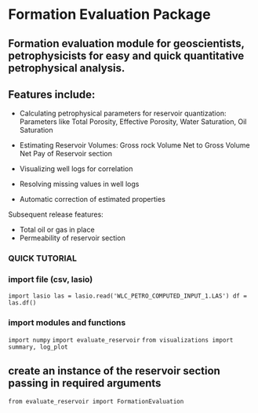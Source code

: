 # Formation Evaluation Package

## Formation evaluation module for geoscientists, petrophysicists for easy and quick quantitative petrophysical analysis.

## Features include:

-   Calculating petrophysical parameters for reservoir quantization:
        Parameters like Total Porosity, Effective Porosity, Water Saturation, Oil Saturation

-   Estimating Reservoir Volumes:
                Gross rock Volume
                Net to Gross Volume
                Net Pay of Reservoir section

-   Visualizing well logs for correlation

-   Resolving missing values in well logs

-   Automatic correction of estimated properties

Subsequent release features:

-   Total oil or gas in place
-   Permeability of reservoir section

### QUICK TUTORIAL

### import file (csv, lasio)
`import lasio
las = lasio.read('WLC_PETRO_COMPUTED_INPUT_1.LAS')
df = las.df()
`
### import modules and functions
`import numpy`
`import evaluate_reservoir`
`from visualizations import summary, log_plot`

## create an instance of the reservoir section passing in required arguments
`from evaluate_reservoir import FormationEvaluation`

